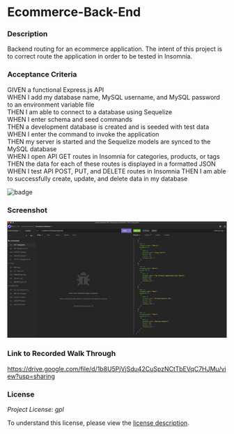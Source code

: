 # Ecommerce-Back-End

### Description

Backend routing for an ecommerce application. The intent of this project is to correct route the application in order to be tested in Insomnia. 

### Acceptance Criteria

GIVEN a functional Express.js API  
WHEN I add my database name, MySQL username, and MySQL password to an environment variable file  
THEN I am able to connect to a database using Sequelize  
WHEN I enter schema and seed commands  
THEN a development database is created and is seeded with test data  
WHEN I enter the command to invoke the application  
THEN my server is started and the Sequelize models are synced to the MySQL database  
WHEN I open API GET routes in Insomnia for categories, products, or tags  
THEN the data for each of these routes is displayed in a formatted JSON  
WHEN I test API POST, PUT, and DELETE routes in Insomnia 
THEN I am able to successfully create, update, and delete data in my database  

![badge](https://img.shields.io/badge/license-lgpl-brightorange)

### Screenshot

<img src="./assets/Screen Shot 2022-10-08 at 1.29.23 AM.png" alt="Insomnia test for routes">

### Link to Recorded Walk Through

https://drive.google.com/file/d/1b8U5PjVjSdu42CuSpzNCtTbEVqC7HJMu/view?usp=sharing

### License

_Project License: gpl_

To understand this license, please view the [license description]( https://opensource.org/licenses#:~:text=GNU%20Library%20or%20%22Lesser%22%20General%20Public%20License%20(LGPL)).
